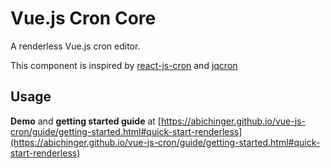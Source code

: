 # Vue.js Cron Core

A renderless Vue.js cron editor.

This component is inspired by [react-js-cron](https://github.com/xrutayisire/react-js-cron) and [jqcron](https://github.com/arnapou/jqcron)

## Usage

**Demo** and **getting started guide** at [https://abichinger.github.io/vue-js-cron/guide/getting-started.html#quick-start-renderless](https://abichinger.github.io/vue-js-cron/guide/getting-started.html#quick-start-renderless)